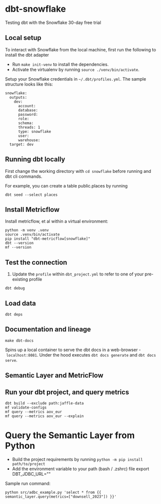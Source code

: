 # dbt-snowflake
Testing dbt with the Snowflake 30-day free trial


## Local setup

To interact with Snowflake from the local machine, first run the following to install the dbt adapter

* Run `make init-venv` to install the dependencies.
* Activate the virtualenv by running `source ./venv/bin/activate`.

Setup your Snowflake credentials in `~/.dbt/profiles.yml`. The sample structure looks like this:

```
snowflake:
  outputs:
    dev:
      account: 
      database: 
      password: 
      role: 
      schema: 
      threads: 1
      type: snowflake
      user:
      warehouse: 
  target: dev
```

## Running dbt locally

First change the working directory with `cd snowflake` before running and dbt cli commands.

For example, you can create a table public.places by running

```
dbt seed --select places
```

## Install Metricflow

Install metricflow, et al within a virtual environment:
```shell
python -m venv .venv
source .venv/bin/activate
pip install "dbt-metricflow[snowflake]"
dbt --version
mf --version
```

## Test the connection
1. Update the `profile` within `dbt_project.yml` to refer to one of your pre-existing profile

```shell
dbt debug
```

## Load data

```shell
dbt deps
```

## Documentation and lineage

```shell
make dbt-docs
```

Spins up a local container to serve the dbt docs in a web-browser - `localhost:8081`.
Under the hood executes `dbt docs generate` and `dbt docs serve`.

## Semantic Layer and MetricFlow

## Run your dbt project, and query metrics

```shell
dbt build --exclude path:jaffle-data
mf validate-configs
mf query --metrics aov_eur
mf query --metrics aov_eur --explain
```

# Query the Semantic Layer from Python

- Build the project requirements by running `python -m pip install path/to/project`
- Add the environment variable to your path (bash / .zshrc) file
export DBT_JDBC_URL="<token here>"

Sample run command:

```
python src/adbc_example.py 'select * from {{ semantic_layer.query(metrics=["downsell_2023"]) }}'
```
